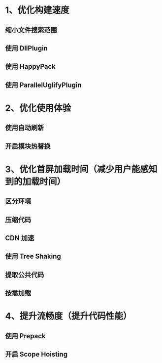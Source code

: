 # 1、优化构建速度

## 缩小文件搜索范围

## 使用 DllPlugin

## 使用 HappyPack

## 使用 ParallelUglifyPlugin

# 2、优化使用体验

## 使用自动刷新

## 开启模块热替换

# 3、优化首屏加载时间（减少用户能感知到的加载时间）

## 区分环境

## 压缩代码

## CDN 加速

## 使用 Tree Shaking

## 提取公共代码

## 按需加载

# 4、提升流畅度（提升代码性能）

## 使用 Prepack

## 开启 Scope Hoisting
